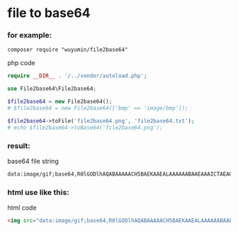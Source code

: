# file to base64

### for example:

`composer require "wuyumin/file2base64"`

php code
```php
require __DIR__ . '/../vendor/autoload.php';

use File2base64\File2base64;

$file2base64 = new File2base64();
# $file2base64 = new File2base64(['bmp' => 'image/bmp']);

$file2base64->toFile('file2base64.png', 'file2base64.txt');
# echo $file2base64->toBase64('file2base64.png');
```

### result:

base64 file string
```html
data:image/gif;base64,R0lGODlhAQABAAAAACH5BAEKAAEALAAAAAABAAEAAAICTAEAOw==
```

### html use like this:

html code
```html
<img src="data:image/gif;base64,R0lGODlhAQABAAAAACH5BAEKAAEALAAAAAABAAEAAAICTAEAOw==" alt="">
```
